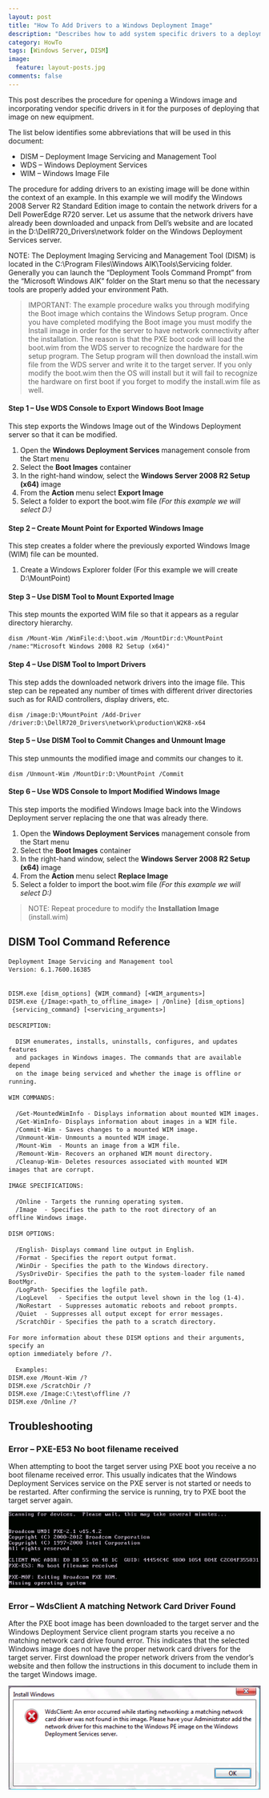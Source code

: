 ```yaml
---
layout: post
title: "How To Add Drivers to a Windows Deployment Image"
description: "Describes how to add system specific drivers to a deployment image on a Windows Deployment Server."
category: HowTo
tags: [Windows Server, DISM]
image: 
  feature: layout-posts.jpg
comments: false
---
```


This post describes the procedure for opening a Windows image and incorporating vendor specific drivers in it for the purposes of deploying that image on new equipment.

<!-- more -->

The list below identifies some abbreviations that will be used in this document:

- DISM – Deployment Image Servicing and Management Tool
- WDS – Windows Deployment Services
- WIM – Windows Image File

The procedure for adding drivers to an existing image will be done within the context of an example. In this example we will modify the Windows 2008 Server R2 Standard Edition image to contain the network drivers for a Dell PowerEdge R720 server. Let us assume that the network drivers have already been downloaded and unpack from Dell’s website and are located in the D:\DellR720_Drivers\network folder on the Windows Deployment Services server.

NOTE: The Deployment Imaging Servicing and Management Tool (DISM) is located in the C:\Program Files\Windows AIK\Tools\Servicing folder. Generally you can launch the “Deployment Tools Command Prompt” from the “Microsoft Windows AIK” folder on the Start menu so that the necessary tools are properly added your environment Path.

> IMPORTANT: The example procedure walks you through modifying the Boot image which contains the Windows Setup program. Once you have completed modifying the Boot image you must modify the Install image in order for the server to have network connectivity after the installation. The reason is that the PXE boot code will load the boot.wim from the WDS server to recognize the hardware for the setup program. The Setup program will then download the install.wim file from the WDS server and write it to the target server. If you only modify the boot.wim then the OS will install but it will fail to recognize the hardware on first boot if you forget to modify the install.wim file as well.
 
#### Step 1 – Use WDS Console to Export Windows Boot Image ####

This step exports the Windows Image out of the Windows Deployment server so that it can be modified.

1.	Open the **Windows Deployment Services** management console from the Start menu
2.	Select the **Boot Images** container
3.	In the right-hand window, select the **Windows Server 2008 R2 Setup (x64)** image
4.	From the **Action** menu select **Export Image**
5.	Select a folder to export the boot.wim file *(For this example we will select D:\)*

#### Step 2 – Create Mount Point for Exported Windows Image ####

This step creates a folder where the previously exported Windows Image (WIM) file can be mounted.

1.	Create a Windows Explorer folder (For this example we will create D:\MountPoint)

#### Step 3 – Use DISM Tool to Mount Exported Image ####

This step mounts the exported WIM file so that it appears as a regular directory hierarchy.

    dism /Mount-Wim /WimFile:d:\boot.wim /MountDir:d:\MountPoint /name:"Microsoft Windows 2008 R2 Setup (x64)"
    
#### Step 4 – Use DISM Tool to Import Drivers ####
This step adds the downloaded network drivers into the image file. This step can be repeated any number of times with different driver directories such as for RAID controllers, display drivers, etc.

    dism /image:D:\MountPoint /Add-Driver /driver:D:\DellR720_Drivers\network\production\W2K8-x64

#### Step 5 – Use DISM Tool to Commit Changes and Unmount Image ####

This step unmounts the modified image and commits our changes to it.

    dism /Unmount-Wim /MountDir:D:\MountPoint /Commit

#### Step 6 – Use WDS Console to Import Modified Windows Image #### 

This step imports the modified Windows Image back into the Windows Deployment server replacing the one that was already there.

1.	Open the **Windows Deployment Services** management console from the Start menu
2.	Select the **Boot Images** container
3.	In the right-hand window, select the **Windows Server 2008 R2 Setup (x64)** image
4.	From the **Action** menu select **Replace Image**
5.	Select a folder to import the boot.wim file *(For this example we will select D:\)*

> NOTE: Repeat procedure to modify the **Installation Image** (install.wim)

 
## DISM Tool Command Reference ##

    Deployment Image Servicing and Management tool
    Version: 6.1.7600.16385
    
    
    DISM.exe [dism_options] {WIM_command} [<WIM_arguments>]
    DISM.exe {/Image:<path_to_offline_image> | /Online} [dism_options]
     {servicing_command} [<servicing_arguments>]
    
    DESCRIPTION:
    
      DISM enumerates, installs, uninstalls, configures, and updates features
      and packages in Windows images. The commands that are available depend
      on the image being serviced and whether the image is offline or running.
    
    WIM COMMANDS:
    
      /Get-MountedWimInfo - Displays information about mounted WIM images.
      /Get-WimInfo- Displays information about images in a WIM file.
      /Commit-Wim - Saves changes to a mounted WIM image.
      /Unmount-Wim- Unmounts a mounted WIM image.
      /Mount-Wim  - Mounts an image from a WIM file.
      /Remount-Wim- Recovers an orphaned WIM mount directory.
      /Cleanup-Wim- Deletes resources associated with mounted WIM
    images that are corrupt.
    
    IMAGE SPECIFICATIONS:
    
      /Online - Targets the running operating system.
      /Image  - Specifies the path to the root directory of an
    offline Windows image.
    
    DISM OPTIONS:
    
      /English- Displays command line output in English.
      /Format - Specifies the report output format.
      /WinDir - Specifies the path to the Windows directory.
      /SysDriveDir- Specifies the path to the system-loader file named
    BootMgr.
      /LogPath- Specifies the logfile path.
      /LogLevel   - Specifies the output level shown in the log (1-4).
      /NoRestart  - Suppresses automatic reboots and reboot prompts.
      /Quiet  - Suppresses all output except for error messages.
      /ScratchDir - Specifies the path to a scratch directory.
    
    For more information about these DISM options and their arguments, specify an
    option immediately before /?.
    
      Examples:
    DISM.exe /Mount-Wim /?
    DISM.exe /ScratchDir /?
    DISM.exe /Image:C:\test\offline /?
    DISM.exe /Online /?

## Troubleshooting ##

### Error – PXE-E53 No boot filename received ###

When attempting to boot the target server using PXE boot you receive a no boot filename received error. This usually indicates that the Windows Deployment Services service on the PXE server is not started or needs to be restarted. After confirming the service is running, try to PXE boot the target server again.

![Image of No Boot Filename Error](/images/posts/how-to-add-drivers-to-a-windows-deployment-image-troubleshooting-01.png)
 
### Error – WdsClient A matching Network Card Driver Found ###

After the PXE boot image has been downloaded to the target server and the Windows Deployment Service client program starts you receive a no matching network card drive found error. This indicates that the selected Windows image does not have the proper network card drivers for the target server. First download the proper network drivers from the vendor’s website and then follow the instructions in this document to include them in the target Windows image.

![Image of Network Card Driver Not Found Error](/images/posts/how-to-add-drivers-to-a-windows-deployment-image-troubleshooting-02.png)
